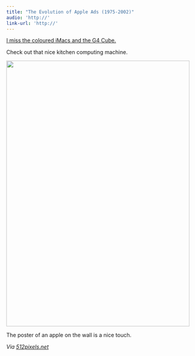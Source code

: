 ```yaml
---
title: "The Evolution of Apple Ads (1975-2002)"
audio: 'http://'
link-url: 'http://'
---
```

<p><a href="http://www.howtobearetronaut.com/2011/10/evolution-of-apple-ads-1975-2002/">I miss the coloured iMacs and the G4 Cube.</a></p>
<p>Check out that nice kitchen computing machine.</p>
<p><img src="https://chrisenns.com/wp-content/uploads/2011/10/appleadvert-482x700.jpg" alt="" title="appleadvert" width="482" height="700" class="aligncenter size-large wp-image-19729" /></p>
<p>The poster of an apple on the wall is a nice touch.</p>
<p><em>Via <a href="http://512pixels.net/evolution-of-apple-ads/">512pixels.net</a></em></p>
